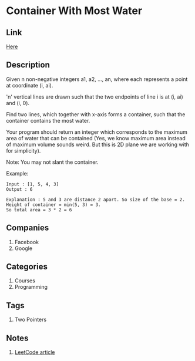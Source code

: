 # Container With Most Water

## Link

[Here](https://www.interviewbit.com/problems/container-with-most-water/)

## Description

Given n non-negative integers a1, a2, ..., an, where each represents a point at coordinate (i, ai).

'n' vertical lines are drawn such that the two endpoints of line i is at (i, ai) and (i, 0).

Find two lines, which together with x-axis forms a container, such that the container contains the most water.

Your program should return an integer which corresponds to the maximum area of water that can be contained (Yes, we know maximum area instead of maximum volume sounds weird. But this is 2D plane we are working with for simplicity).

Note: You may not slant the container.

Example:

```text
Input : [1, 5, 4, 3]
Output : 6

Explanation : 5 and 3 are distance 2 apart. So size of the base = 2. Height of container = min(5, 3) = 3.
So total area = 3 * 2 = 6
```

## Companies

1. Facebook
1. Google

## Categories

1. Courses
1. Programming

## Tags

1. Two Pointers

## Notes

1. [LeetCode article](https://leetcode.com/articles/container-most-water/)
